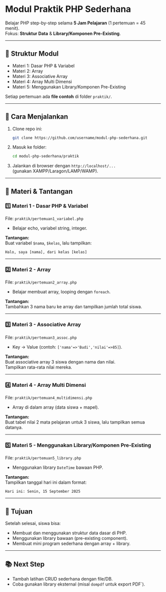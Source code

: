 # Modul Praktik PHP Sederhana

Belajar PHP step-by-step selama **5 Jam Pelajaran** (1 pertemuan = 45 menit).  
Fokus: **Struktur Data** & **Library/Komponen Pre-Existing**.

---

## 📌 Struktur Modul

- Materi 1: Dasar PHP & Variabel
- Materi 2: Array
- Materi 3: Associative Array
- Materi 4: Array Multi Dimensi
- Materi 5: Menggunakan Library/Komponen Pre-Existing

Setiap pertemuan ada **file contoh** di folder `praktik/`.

---

## 🚀 Cara Menjalankan

1. Clone repo ini:
   ```bash
   git clone https://github.com/username/modul-php-sederhana.git
   ```
2. Masuk ke folder:
   ```bash
   cd modul-php-sederhana/praktik
   ```
3. Jalankan di browser dengan `http://localhost/...`  
   (gunakan XAMPP/Laragon/LAMP/WAMP).

---

## 📝 Materi & Tantangan

### 1️⃣ Materi 1 - Dasar PHP & Variabel

File: `praktik/pertemuan1_variabel.php`

- Belajar echo, variabel string, integer.

**Tantangan:**  
Buat variabel `$nama`, `$kelas`, lalu tampilkan:

```
Halo, saya [nama], dari kelas [kelas]
```

---

### 2️⃣ Materi 2 - Array

File: `praktik/pertemuan2_array.php`

- Belajar membuat array, looping dengan `foreach`.

**Tantangan:**  
Tambahkan 3 nama baru ke array dan tampilkan jumlah total siswa.

---

### 3️⃣ Materi 3 - Associative Array

File: `praktik/pertemuan3_assoc.php`

- Key → Value (contoh: `['nama'=>'Budi','nilai'=>85]`).

**Tantangan:**  
Buat associative array 3 siswa dengan nama dan nilai.  
Tampilkan rata-rata nilai mereka.

---

### 4️⃣ Materi 4 - Array Multi Dimensi

File: `praktik/pertemuan4_multidimensi.php`

- Array di dalam array (data siswa + mapel).

**Tantangan:**  
Buat tabel nilai 2 mata pelajaran untuk 3 siswa, lalu tampilkan semua datanya.

---

### 5️⃣ Materi 5 - Menggunakan Library/Komponen Pre-Existing

File: `praktik/pertemuan5_library.php`

- Menggunakan library `DateTime` bawaan PHP.

**Tantangan:**  
Tampilkan tanggal hari ini dalam format:

```
Hari ini: Senin, 15 September 2025
```

---

## 🎯 Tujuan

Setelah selesai, siswa bisa:

- Membuat dan menggunakan struktur data dasar di PHP.
- Menggunakan library bawaan (pre-existing component).
- Membuat mini program sederhana dengan array + library.

---

## 📚 Next Step

- Tambah latihan CRUD sederhana dengan file/DB.
- Coba gunakan library eksternal (misal `dompdf` untuk export PDF`).
